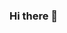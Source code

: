 ### Hi there 👋

<!--
**Andriitehnolog/Andriitehnolog** is a ✨ _special_ ✨ repository because its `README.md` (this file) appears on your GitHub profile.

Here are some ideas to get you started:

- 🔭 I’m currently working on Git exercises 
- 🌱 I’m currently learning basics of DevOps and Kubernetes
- 👯 I’m looking to collaborate on poeple who interested with DevOps
- 🤔 I’m looking for help with Kubernetes
- 💬 Ask me about me.
- 📫 How to reach me: itehnolog@gmail.com
- 😄 Pronouns: ...
- ⚡ Fun fact: I like running
-->
